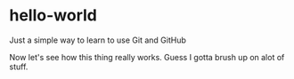# hello-world
Just a simple way to learn to use Git and GitHub

Now let's see how this thing really works.
Guess I gotta brush up on alot of stuff.
